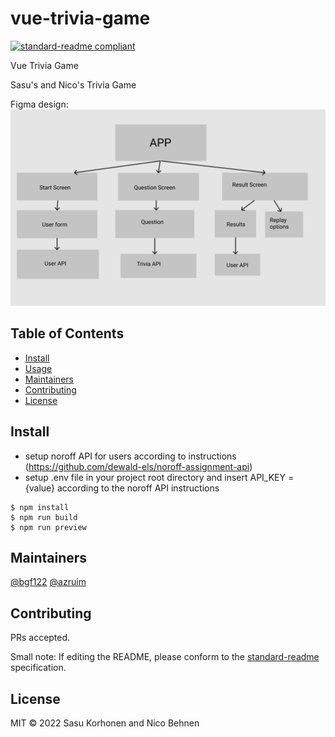 # vue-trivia-game

[![standard-readme compliant](https://img.shields.io/badge/standard--readme-OK-green.svg?style=flat-square)](https://github.com/RichardLitt/standard-readme)

Vue Trivia Game

Sasu's and Nico's Trivia Game

Figma design:
![Figma Design](component_tree.png)

## Table of Contents

- [Install](#install)
- [Usage](#usage)
- [Maintainers](#maintainers)
- [Contributing](#contributing)
- [License](#license)

## Install

- setup noroff API for users according to instructions (https://github.com/dewald-els/noroff-assignment-api)
- setup .env file in your project root directory and insert API_KEY = {value} according to the noroff API instructions

```
$ npm install
$ npm run build
$ npm run preview
```

## Maintainers

[@bgf122](https://github.com/bgf122)
[@azruim](https://github.com/azruim)

## Contributing

PRs accepted.

Small note: If editing the README, please conform to the [standard-readme](https://github.com/RichardLitt/standard-readme) specification.

## License

MIT © 2022 Sasu Korhonen and Nico Behnen
